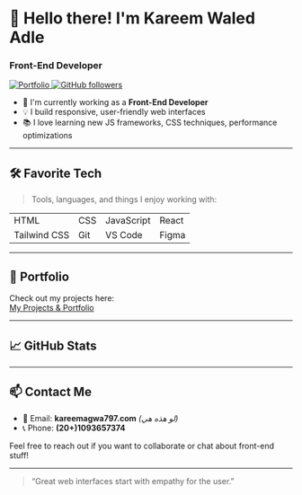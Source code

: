 <h1 align="left">👋 Hello there! I'm Kareem Waled Adle</h1>
<h3 align="left">Front-End Developer</h3>

<p align="left">
  <a href="https://kareem-gif-eng.github.io/projects/">
    <img alt="Portfolio" src="https://img.shields.io/website?url=https%3A%2F%2Fkareem-gif-eng.github.io%2Fprojects%2F">
  </a>
  <a href="https://github.com/kareem-gif-eng">
    <img alt="GitHub followers" src="https://img.shields.io/github/followers/kareem-gif-eng?style=flat&logo=github">
  </a>
  <!-- أضف روابط أخرى إذا عندك مثل LinkedIn, YouTube -->
</p>

- 🏢 I'm currently working as a **Front-End Developer**  
- 💡 I build responsive, user-friendly web interfaces  
- 📚 I love learning new JS frameworks, CSS techniques, performance optimizations  

---

## 🛠 Favorite Tech

> Tools, languages, and things I enjoy working with:

| | | | |
|---|---|---|---|
| HTML | CSS | JavaScript | React |
| Tailwind CSS | Git | VS Code | Figma |

---

## 📂 Portfolio

Check out my projects here:  
[My Projects & Portfolio](https://kareem-gif-eng.github.io/projects/)

---

## 📈 GitHub Stats

<!-- يمكنك استخدام GitHub Readme stats لو تحب تضيف إحصائيات -->
<!-- مثال:
<a href="https://github.com/kareem-gif-eng">
  <img align="right" src="https://github-readme-stats.vercel.app/api?username=kareem-gif-eng&show_icons=true&theme=radical" />
</a>
-->

---

## 📫 Contact Me

- 📧 Email: **kareemagwa797.com** *(لو هذه هي)*
- 📞 Phone: **(20+)1093657374**

Feel free to reach out if you want to collaborate or chat about front-end stuff!

---

> “Great web interfaces start with empathy for the user.”  

